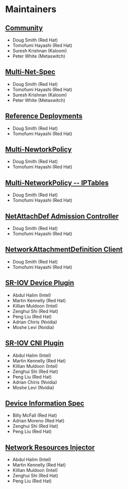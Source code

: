 # Maintainers

## [Community](https://github.com/k8snetworkplumbingwg/community)

* Doug Smith (Red Hat)
* Tomofumi Hayashi (Red Hat)
* Suresh Krishnan (Kaloom)
* Peter White (Metaswitch)

## [Multi-Net-Spec](https://github.com/k8snetworkplumbingwg/multi-net-spec)

* Doug Smith (Red Hat)
* Tomofumi Hayashi (Red Hat)
* Suresh Krishnan (Kaloom)
* Peter White (Metaswitch)

## [Reference Deployments](https://github.com/k8snetworkplumbingwg/reference-deployment)

* Doug Smith (Red Hat)
* Tomofumi Hayashi (Red Hat)

## [Multi-NewtorkPolicy](https://github.com/k8snetworkplumbingwg/multi-networkpolicy)

* Doug Smith (Red Hat)
* Tomofumi Hayashi (Red Hat)

## [Multi-NetworkPolicy -- IPTables](https://github.com/k8snetworkplumbingwg/multi-networkpolicy-iptables)

* Doug Smith (Red Hat)
* Tomofumi Hayashi (Red Hat)

## [NetAttachDef Admission Controller](https://github.com/k8snetworkplumbingwg/net-attach-def-admission-controller)

* Doug Smith (Red Hat)
* Tomofumi Hayashi (Red Hat)

## [NetworkAttachmentDefinition Client](https://github.com/k8snetworkplumbingwg/network-attachment-definition-client)

* Doug Smith (Red Hat)
* Tomofumi Hayashi (Red Hat)

## [SR-IOV Device Plugin](https://github.com/k8snetworkplumbingwg/sriov-network-device-plugin)

* Abdul Halim (Intel)
* Martin Kennelly (Red Hat)
* Killian Muldoon (Intel)
* Zenghui Shi (Red Hat)
* Peng Liu (Red Hat)
* Adrian Chiris (Nvidia)
* Moshe Levi (Nvidia)

## [SR-IOV CNI Plugin](https://github.com/k8snetworkplumbingwg/sriov-cni/)

* Abdul Halim (Intel)
* Martin Kennelly (Red Hat)
* Killian Muldoon (Intel)
* Zenghui Shi (Red Hat)
* Peng Liu (Red Hat)
* Adrian Chiris (Nvidia)
* Moshe Levi (Nvidia)

## [Device Information Spec](https://github.com/k8snetworkplumbingwg/device-info-spec)

* Billy McFall (Red Hat)
* Adrian Moreno (Red Hat)
* Zenghui Shi (Red Hat)
* Peng Liu (Red Hat)

## [Network Resources Injector](https://github.com/k8snetworkplumbingwg/network-resources-injector)

* Abdul Halim (Intel)
* Martin Kennelly (Red Hat)
* Killian Muldoon (Intel)
* Zenghui Shi (Red Hat)
* Peng Liu (Red Hat)
